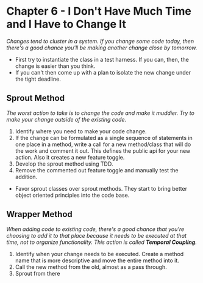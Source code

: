 # Chapter 6 - I Don't Have Much Time and I Have to Change It

*Changes tend to cluster in a system. If you change some code today, then there's a good chance you'll be making another change close by tomorrow.*

- First try to instantiate the class in a test harness. If you can, then, the change is easier than you think.
- If you can't then come up with a plan to isolate the new change under the tight deadline.

## Sprout Method
*The worst action to take is to change the code and make it muddier. Try to make your change outside of the existing code.*

1. Identify where you need to make your code change.
2. If the change can be formulated as a single sequence of statements in one place in a method, write a call for a new method/class that will do the work and comment it out.
  This defines the public api for your new action. Also it creates a new feature toggle.
3. Develop the sprout method using TDD.
4. Remove the commented out feature toggle and manually test the addition.

- Favor sprout classes over sprout methods. They start to bring better object oriented principles into the code base.

## Wrapper Method
*When adding code to existing code, there's a good chance that you're choosing to add it to that place because it needs to be executed at that time, not to organize functionality. This action is called __Temporal Coupling__.*

1. Identify when your change needs to be executed. Create a method name that is more descriptive and move the entire method into it.
2. Call the new method from the old, almost as a pass through.
3. Sprout from there
